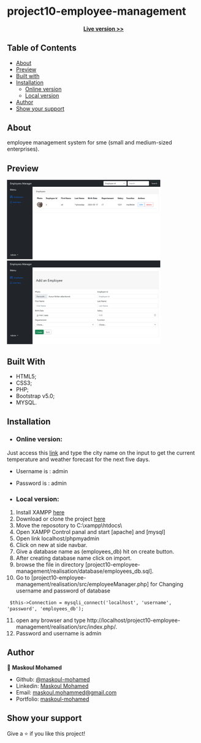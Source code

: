 # project10-employee-management

<h4 align="center"><a href="https://my-employee-manager-maskoul.herokuapp.com/">Live version >></a></h4>


## Table of Contents

- [About](https://github.com/maskoul-mohamed/project10-employee-management#about)
- [Preview](https://github.com/maskoul-mohamed/project10-employee-management#preview)
- [Built with](https://github.com/maskoul-mohamed/project10-employee-management#built-with)
- [Installation](https://github.com/maskoul-mohamed/project10-employee-management#installation)
    - [Online version](https://github.com/maskoul-mohamed/project10-employee-management#online-version)
    - [Local version](https://github.com/maskoul-mohamed/project10-employee-management#local-version)
- [Author](https://github.com/maskoul-mohamed/project10-employee-management#author)
- [Show your support](https://github.com/maskoul-mohamed/project10-employee-management#show-your-support)



## About

employee management  system for sme (small and medium-sized enterprises).

## Preview

<img src="https://github.com/maskoul-mohamed/project10-employee-management/blob/main/screenshots/Screenshot-Employees.png" width="400" display="inline">
<img src="https://github.com/maskoul-mohamed/project10-employee-management/blob/main/screenshots/Screenshot-add-new.png" width="400" display="inline">

## Built With

- HTML5; 
- CSS3;
- PHP;
- Bootstrap v5.0;
- MYSQL.

## Installation

- ### Online version:

Just access this [link](https://my-employee-manager-maskoul.herokuapp.com/) and type the city name on the input to get the current temperature and weather forecast for the next five days.
- Username is : admin
- Password is : admin

- ### Local version:

1. Install XAMPP [here](https://www.apachefriends.org/download.html)
2. Download or clone the project [here](https://github.com/maskoul-mohamed/project10-employee-management.git)
3. Move the reposotory to C:\xampp\htdocs\
4. Open XAMPP Control panal and start [apache] and [mysql] 
5. Open link localhost/phpmyadmin
6. Click on new at side navbar.
7. Give a database name as (employees_db) hit on create button.
8. After creating database name click on import.
9. browse the file in directory     [project10-employee-management/realisation/database/employees_db.sql].
10. Go to [project10-employee-management/realisation/src/employeeManager.php] for Changing username and password of database 
```
 $this->Connection = mysqli_connect('localhost', 'username', 'password', 'employees_db');

``` 
11. open any browser and type http://localhost/project10-employee-management/realisation/src/index.php/.
12. Password and username is admin
## Author

:man: **Maskoul Mohamed**

- Github: [@maskoul-mohamed](https://github.com/maskoul-mohamed)
- Linkedin: [Maskoul Mohamed](https://www.linkedin.com/in/mohammed-maskoul/)
- Email: maskoul.mohammed@gmail.com
- Portfolio: [maskoul-mohamed](https://maskoul-mohamed.github.io/)

## Show your support

Give a ⭐️ if you like this project!